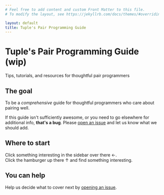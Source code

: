 ```yaml
---
# Feel free to add content and custom Front Matter to this file.
# To modify the layout, see https://jekyllrb.com/docs/themes/#overriding-theme-defaults

layout: default
title: Tuple's Pair Programming Guide
---
```


# Tuple's Pair Programming Guide (wip)

<p class="text-lg">Tips, tutorials, and resources for thoughtful pair programmers</p>

<div class="border-t-4 border-indigo-dark w-24 mt-4 mb-8"></div>

## The goal

To be a _comprehensive_ guide for thoughtful programmers who care about pairing well. 

If this guide isn't sufficiently awesome, or you need to go elsewhere for additional info, **that's a bug**. Please [open an issue](https://github.com/tupleapp/pair-programming-guide/issues/new) and let us know what we should add.  

## Where to start

<div class="hidden lg:block">
  Click something interesting in the sidebar over there &larr;.
</div>

<div class="sm:block lg:hidden">
  Click the hamburger up there &uarr; and find something interesting.
</div>

## You can help

Help us decide what to cover next by [opening an issue](https://github.com/tupleapp/pair-programming-guide/issues/new).
